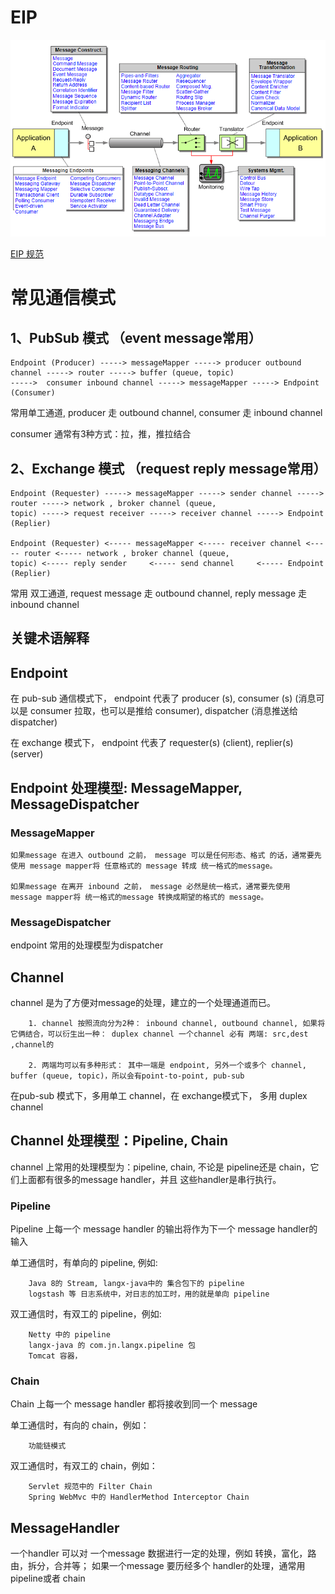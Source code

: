 # EIP 

[![Enterprise Integration Patterns](./images/eip.png)](https://www.enterpriseintegrationpatterns.com/patterns/messaging/)

[EIP 规范](https://camel.apache.org/components/4.10.x/eips/enterprise-integration-patterns.html)

# 常见通信模式

## 1、PubSub 模式 （event message常用）
```text
Endpoint (Producer) -----> messageMapper -----> producer outbound channel -----> router -----> buffer (queue, topic)
----->  consumer inbound channel -----> messageMapper -----> Endpoint (Consumer)
```
常用单工通道, producer 走 outbound channel, consumer 走 inbound channel

consumer 通常有3种方式：拉，推，推拉结合

## 2、Exchange 模式 （request reply message常用）
```text
Endpoint (Requester) -----> messageMapper -----> sender channel -----> router -----> network , broker channel (queue,
topic) -----> request receiver -----> receiver channel -----> Endpoint (Replier)

Endpoint (Requester) <----- messageMapper <----- receiver channel <----- router <----- network , broker channel (queue,
topic) <----- reply sender     <----- send channel     <----- Endpoint (Replier)
```

常用 双工通道, request message 走 outbound channel, reply message 走 inbound channel

## 关键术语解释

## Endpoint

在 pub-sub 通信模式下， endpoint 代表了 producer (s), consumer (s) (消息可以是 consumer 拉取，也可以是推给 consumer), dispatcher (消息推送给 dispatcher)

在 exchange 模式下， endpoint 代表了 requester(s) (client), replier(s) (server)

## Endpoint 处理模型: MessageMapper, MessageDispatcher

### MessageMapper
```
如果message 在进入 outbound 之前， message 可以是任何形态、格式 的话，通常要先使用 message mapper将 任意格式的 message 转成 统一格式的message。 

如果message 在离开 inbound 之前， message 必然是统一格式，通常要先使用 message mapper将 统一格式的message 转换成期望的格式的 message。
```
### MessageDispatcher

endpoint 常用的处理模型为dispatcher

## Channel

channel 是为了方便对message的处理，建立的一个处理通道而已。


```text
    1. channel 按照流向分为2种： inbound channel, outbound channel, 如果将它俩结合，可以衍生出一种： duplex channel 一个channel 必有 两端: src,dest ,channel的
    
    2. 两端均可以有多种形式： 其中一端是 endpoint, 另外一个或多个 channel, buffer (queue, topic)，所以会有point-to-point, pub-sub 
```


在pub-sub 模式下，多用单工 channel，在 exchange模式下， 多用 duplex channel




## Channel 处理模型：Pipeline, Chain

channel 上常用的处理模型为：pipeline, chain, 不论是 pipeline还是 chain，它们上面都有很多的message handler，并且 这些handler是串行执行。

### Pipeline 
Pipeline 上每一个 message handler 的输出将作为下一个 message handler的输入

单工通信时，有单向的 pipeline, 例如:
```text
    Java 8的 Stream, langx-java中的 集合包下的 pipeline
    logstash 等 日志系统中，对日志的加工时，用的就是单向 pipeline
```

双工通信时，有双工的 pipeline，例如:
```text
    Netty 中的 pipeline
    langx-java 的 com.jn.langx.pipeline 包
    Tomcat 容器，
```


### Chain
Chain 上每一个 message handler 都将接收到同一个 message

单工通信时，有向的 chain，例如：
```text
    功能链模式
```

双工通信时，有双工的 chain，例如：
```text
    Servlet 规范中的 Filter Chain
    Spring WebMvc 中的 HandlerMethod Interceptor Chain
```

## MessageHandler

一个handler 可以对 一个message 数据进行一定的处理，例如 转换，富化，路由，拆分，合并等；
如果一个message 要历经多个 handler的处理，通常用pipeline或者 chain 



